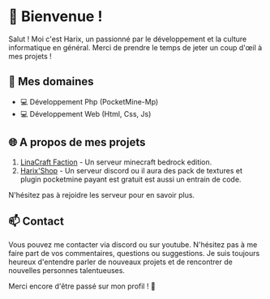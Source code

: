 # 👋 Bienvenue !
Salut ! Moi c'est Harix, un passionné par le développement et la culture informatique en général. Merci de prendre le temps de jeter un coup d'œil à mes projets !

## 🚀 Mes domaines

- 💻 Développement Php (PocketMine-Mp)
- 💻 Développement Web (Html, Css, Js)

## 🌐 A propos de mes projets
1. [LinaCraft Faction](https://discord.gg/GKxXMGecC2) - Un serveur minecraft bedrock edition.
2. [Harix'Shop](https://discord.gg/myfEbF67D2) - Un serveur discord ou il aura des pack de textures et plugin pocketmine payant est gratuit est aussi un entrain de code.

N'hésitez pas à rejoidre les serveur pour en savoir plus.

 ## 📫 Contact
Vous pouvez me contacter via discord ou sur youtube. N'hésitez pas à me faire part de vos commentaires, questions ou suggestions. Je suis toujours heureux d'entendre parler de nouveaux projets et de rencontrer de nouvelles personnes talentueuses.

Merci encore d'être passé sur mon profil ! 🙌
